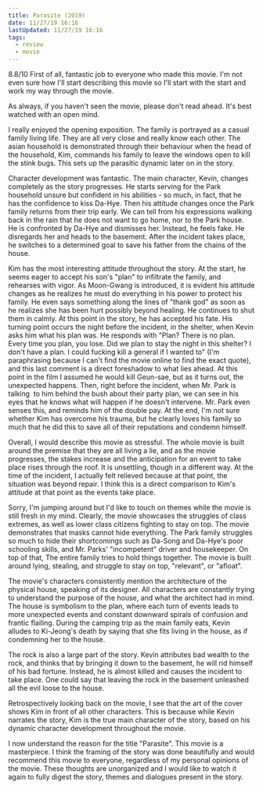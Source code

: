 ```yaml
---
title: Parasite (2019)
date: 11/27/19 16:16
lastUpdated: 11/27/19 16:16
tags:
  - review
  - movie
---
```


8.8/10
First of all, fantastic job to everyone who made this movie. I'm not even sure how I'll start describing this movie so I'll start with the start and work my way through the movie.

As always, if you haven't seen the movie, please don't read ahead. It's best watched with an open mind.

I really enjoyed the opening exposition. The family is portrayed as a casual family living life. They are all very close and really know each other. The asian household is demonstrated through their behaviour when the head of the household, Kim, commands his family to leave the windows open to kill the stink bugs. This sets up the parasitic dynamic later on in the story.

Character development was fantastic. The main character, Kevin, changes completely as the story progresses. He starts serving for the Park household unsure but confident in his abilities - so much, in fact, that he has the confidence to kiss Da-Hye. Then his attitude changes once the Park family returns from their trip early. We can tell from his expressions walking back in the rain that he does not want to go home, nor to the Park house. He is confronted by Da-Hye and dismisses her. Instead, he feels fake. He disregards her and heads to the basement. After the incident takes place, he switches to a determined goal to save his father from the chains of the house.

Kim has the most interesting attitude throughout the story. At the start, he seems eager to accept his son's "plan" to infiltrate the family, and rehearses with vigor. As Moon-Gwang is introduced, it is evident his attitude changes as he realizes he must do everything in his power to protect his family. He even says something along the lines of "thank god" as soon as he realizes she has been hurt possibly beyond healing. He continues to shut them in calmly. At this point in the story, he has accepted his fate. His turning point occurs the night before the incident, in the shelter, when Kevin asks him what his plan was. He responds with "Plan? There is no plan. Every time you plan, you lose. Did we plan to stay the night in this shelter? I don't have a plan. I could fucking kill a general if I wanted to" (I'm paraphrasing because I can't find the movie online to find the exact quote), and this last comment is a direct foreshadow to what lies ahead. At this point in the film I assumed he would kill Geun-sae, but as it turns out, the unexpected happens. Then, right before the incident, when Mr. Park is talking  to him behind the bush about their party plan, we can see in his eyes that he knows what will happen if he doesn't intervene. Mr. Park even senses this, and reminds him of the double pay. At the end, I'm not sure whether Kim has overcome his trauma, but he clearly loves his family so much that he did this to save all of their reputations and condemn himself.

Overall, I would describe this movie as stressful. The whole movie is built around the premise that they are all living a lie, and as the movie progresses, the stakes increase and the anticipation for an event to take place rises through the roof. It is unsettling, though in a different way. At the time of the incident, I actually felt relieved because at that point, the situation was beyond repair. I think this is a direct comparison to Kim's attitude at that point as the events take place.

Sorry, I'm jumping around but I'd like to touch on themes while the movie is still fresh in my mind.
Clearly, the movie showcases the struggles of class extremes, as well as lower class citizens fighting to stay on top. The movie demonstrates that masks cannot hide everything. The Park family struggles so much to hide their shortcomings such as Da-Song and Da-Hye's poor schooling skills, and Mr. Parks' "incompetent" driver and housekeeper. On top of that, The entire family tries to hold things together. The movie is built around lying, stealing, and struggle to stay on top, "relevant", or "afloat".

The movie's characters consistently mention the architecture of the physical house, speaking of its designer. All characters are constantly trying to understand the purpose of the house, and what the architect had in mind. The house is symbolism to the plan, where each turn of events leads to more unexpected events and constant downward spirals of confusion and frantic flailing.
During the camping trip as the main family eats, Kevin alludes to Ki-Jeong's death by saying that she fits living in the house, as if condemning her to the house.

The rock is also a large part of the story. Kevin attributes bad wealth to the rock, and thinks that by bringing it down to the basement, he will rid himself of his bad fortune. Instead, he is almost killed and causes the incident to take place. One could say that leaving the rock in the basement unleashed all the evil loose to the house.

Retrospectively looking back on the movie, I see that the art of the cover shows Kim in front of all other characters. This is because while Kevin narrates the story, Kim is the true main character of the story, based on his dynamic character development throughout the movie.

I now understand the reason for the title "Parasite". This movie is a masterpiece. I think the framing of the story was done beautifully and would recommend this movie to everyone, regardless of my personal opinions of the movie. These thoughts are unorganized and I would like to watch it again to fully digest the story, themes and dialogues present in the story.
